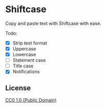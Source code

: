 # Shiftcase

Copy and paste text with Shiftcase with ease.

Todo: 

- [x] Strip text format
- [X] Uppercase
- [x] Lowercase
- [ ] Statement case
- [ ] Title case
- [x] Notifications

## License

[CC0 1.0 (Public Domain)](LICENSE.md)
